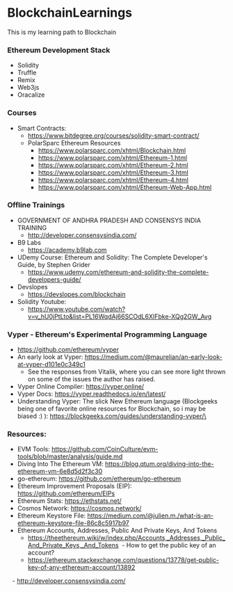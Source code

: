 # BlockchainLearnings
This is my learning path to Blockchain

### Ethereum Development Stack
  - Solidity
  - Truffle
  - Remix
  - Web3js
  - Oracalize
  
### Courses
  - Smart Contracts: 
      - https://www.bitdegree.org/courses/solidity-smart-contract/
      - PolarSparc Ethereum Resources
        - https://www.polarsparc.com/xhtml/Blockchain.html
        - https://www.polarsparc.com/xhtml/Ethereum-1.html
        - https://www.polarsparc.com/xhtml/Ethereum-2.html
        - https://www.polarsparc.com/xhtml/Ethereum-3.html
        - https://www.polarsparc.com/xhtml/Ethereum-4.html
        - https://www.polarsparc.com/xhtml/Ethereum-Web-App.html
        
### Offline Trainings
  - GOVERNMENT OF ANDHRA PRADESH AND CONSENSYS INDIA TRAINING
    - http://developer.consensysindia.com/
  - B9 Labs
    - https://academy.b9lab.com
  - UDemy Course: Ethereum and Solidity: The Complete Developer's Guide, by Stephen Grider
    - https://www.udemy.com/ethereum-and-solidity-the-complete-developers-guide/
  - Devslopes
    - https://devslopes.com/blockchain
  - Solidity Youtube: 
    - https://www.youtube.com/watch?v=v_hU0jPtLto&list=PL16WqdAj66SCOdL6XIFbke-XQg2GW_Avg
  
  ### Vyper - Ethereum's Experimental Programming Language
  - https://github.com/ethereum/vyper
  - An early look at Vyper: https://medium.com/@maurelian/an-early-look-at-vyper-d101e0c349c1
    - See the responses from Vitalik, where you can see more light thrown on some of the issues the author has raised. 
  - Vyper Online Compiler: https://vyper.online/
  - Vyper Docs: https://vyper.readthedocs.io/en/latest/
  - Understanding Vyper: The slick New Ethereum language (Blockgeeks being one of favorite online resources for Blockchain, so     i may be biased :) ): https://blockgeeks.com/guides/understanding-vyper/\
  
### Resources: 
  - EVM Tools: https://github.com/CoinCulture/evm-tools/blob/master/analysis/guide.md
  - Diving Into The Ethereum VM: https://blog.qtum.org/diving-into-the-ethereum-vm-6e8d5d2f3c30
  - go-ethereum: https://github.com/ethereum/go-ethereum
  - Ethereum Improvement Proposals (EIP): https://github.com/ethereum/EIPs
  - Ethereum Stats: https://ethstats.net/
  - Cosmos Network: https://cosmos.network/
  - Ethereum Keystore File: https://medium.com/@julien.m./what-is-an-ethereum-keystore-file-86c8c5917b97
  - Ethereum Accounts, Addresses, Public And Private Keys, And Tokens
    - https://theethereum.wiki/w/index.php/Accounts,_Addresses,_Public_And_Private_Keys,_And_Tokens
  - How to get the public key of an account?
    - https://ethereum.stackexchange.com/questions/13778/get-public-key-of-any-ethereum-account/13892

    - http://developer.consensysindia.com/
